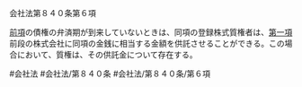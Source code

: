 会社法第８４０条第６項

[前項](会社法＿＿＿＿第８４０条第５項)の債権の弁済期が到来していないときは、同項の登録株式質権者は、[第一項](会社法＿＿＿＿第８４０条第１項)前段の株式会社に同項の金銭に相当する金額を供託させることができる。この場合において、質権は、その供託金について存在する。

#会社法
#会社法/第８４０条
#会社法/第８４０条/第６項
